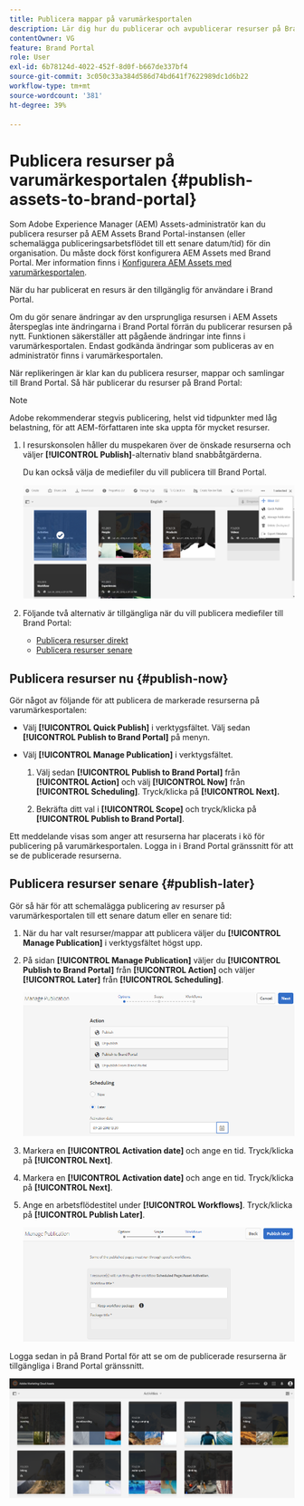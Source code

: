 ```yaml
---
title: Publicera mappar på varumärkesportalen
description: Lär dig hur du publicerar och avpublicerar resurser på Brand Portal.
contentOwner: VG
feature: Brand Portal
role: User
exl-id: 6b78124d-4022-452f-8d0f-b667de337bf4
source-git-commit: 3c050c33a384d586d74bd641f7622989dc1d6b22
workflow-type: tm+mt
source-wordcount: '381'
ht-degree: 39%

---
```


# Publicera resurser på varumärkesportalen {#publish-assets-to-brand-portal}

Som Adobe Experience Manager (AEM) Assets-administratör kan du publicera resurser på AEM Assets Brand Portal-instansen (eller schemalägga publiceringsarbetsflödet till ett senare datum/tid) för din organisation. Du måste dock först konfigurera AEM Assets med Brand Portal. Mer information finns i [Konfigurera AEM Assets med varumärkesportalen](configure-aem-assets-with-brand-portal.md).

När du har publicerat en resurs är den tillgänglig för användare i Brand Portal.

Om du gör senare ändringar av den ursprungliga resursen i AEM Assets återspeglas inte ändringarna i Brand Portal förrän du publicerar resursen på nytt. Funktionen säkerställer att pågående ändringar inte finns i varumärkesportalen. Endast godkända ändringar som publiceras av en administratör finns i varumärkesportalen.

När replikeringen är klar kan du publicera resurser, mappar och samlingar till Brand Portal. Så här publicerar du resurser på Brand Portal:

>[!NOTE]
>
>Adobe rekommenderar stegvis publicering, helst vid tidpunkter med låg belastning, för att AEM-författaren inte ska uppta för mycket resurser.

1. I resurskonsolen håller du muspekaren över de önskade resurserna och väljer **[!UICONTROL Publish]**-alternativ bland snabbåtgärderna.

   Du kan också välja de mediefiler du vill publicera till Brand Portal.

   ![publish2bp-2](assets/publish2bp-2.png)

2. Följande två alternativ är tillgängliga när du vill publicera mediefiler till Brand Portal:
   * [Publicera resurser direkt](#publish-now)
   * [Publicera resurser senare](#publish-later)

## Publicera resurser nu {#publish-now}

Gör något av följande för att publicera de markerade resurserna på varumärkesportalen:

* Välj **[!UICONTROL Quick Publish]** i verktygsfältet. Välj sedan **[!UICONTROL Publish to Brand Portal]** på menyn.

* Välj **[!UICONTROL Manage Publication]** i verktygsfältet.

   1. Välj sedan **[!UICONTROL Publish to Brand Portal]** från **[!UICONTROL Action]** och välj **[!UICONTROL Now]** från **[!UICONTROL Scheduling]**. Tryck/klicka på **[!UICONTROL Next].**

   2. Bekräfta ditt val i **[!UICONTROL Scope]** och tryck/klicka på **[!UICONTROL Publish to Brand Portal]**.

Ett meddelande visas som anger att resurserna har placerats i kö för publicering på varumärkesportalen. Logga in i Brand Portal gränssnitt för att se de publicerade resurserna.

## Publicera resurser senare {#publish-later}

Gör så här för att schemalägga publicering av resurser på varumärkesportalen till ett senare datum eller en senare tid:

1. När du har valt resurser/mappar att publicera väljer du **[!UICONTROL Manage Publication]** i verktygsfältet högst upp.
2. På sidan **[!UICONTROL Manage Publication]** väljer du **[!UICONTROL Publish to Brand Portal]** från **[!UICONTROL Action]** och väljer **[!UICONTROL Later]** från **[!UICONTROL Scheduling]**.

   ![publishlaterbp-1](assets/publishlaterbp-1.png)

3. Markera en **[!UICONTROL Activation date]** och ange en tid. Tryck/klicka på **[!UICONTROL Next]**.
4. Markera en **[!UICONTROL Activation date]** och ange en tid. Tryck/klicka på **[!UICONTROL Next]**.
5. Ange en arbetsflödestitel under **[!UICONTROL Workflows]**. Tryck/klicka på **[!UICONTROL Publish Later]**.

   ![publishworkflow](assets/publishworkflow.png)

Logga sedan in på Brand Portal för att se om de publicerade resurserna är tillgängliga i Brand Portal gränssnitt.

![bp_631_landing_page](assets/bp_landing_page.png)
